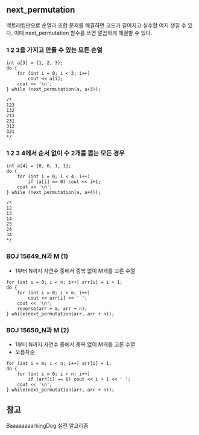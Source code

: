 ## next_permutation

백트래킹만으로 순열과 조합 문제를 해결하면 코드가 길어지고 실수할 여지 생길 수 있다. 이때 next_permutation 함수를 쓰면 깔끔하게 해결할 수 있다.

### 1 2 3을 가지고 만들 수 있는 모든 순열

```
int a[3] = {1, 2, 3};
do {
	for (int i = 0; i < 3; i++)
		cout << a[i];
	cout << '\n';
} while (next_permutation(a, a+3));

/*
123
132
213
231
312
321
*/
```

### 1 2 3 4에서 순서 없이 수 2개를 뽑는 모든 경우

```
int a[4] = {0, 0, 1, 1};
do {
	for (int i = 0; i < 4; i++)
		if (a[i] == 0) cout << i+1;
	cout << '\n';
} while (next_permutation(a, a+4));

/*
12
13
14
23
24
34
*/
```

### BOJ 15649_N과 M (1)

- 1부터 N까지 자연수 중에서 중복 없이 M개를 고른 수열

```
for (int i = 0; i < n; i++) arr[i] = i + 1;
do {
	for (int i = 0; i < m; i++)
		cout << arr[i] << ' ';
	cout << '\n';
	reverse(arr + m, arr + n);
} while(next_permutation(arr, arr + n));
```

### BOJ 15650_N과 M (2)

- 1부터 N까지 자연수 중에서 중복 없이 M개를 고른 수열
- 오름차순

```
for (int i = m; i < n; i++) arr[i] = 1;
do {
	for (int i = 0; i < n; i++)
		if (arr[i] == 0) cout << i + 1 << ' ';
	cout << '\n';
} while(next_permutation(arr, arr + n));
```

## 참고

BaaaaaaaarkingDog 실전 알고리즘
